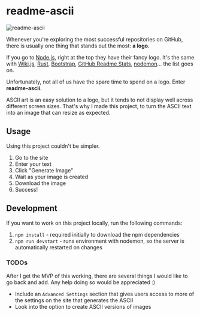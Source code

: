 # readme-ascii
![readme-ascii](https://user-images.githubusercontent.com/17814535/88557807-5269fd80-cff0-11ea-9ebd-70c1d67b65af.png)

Whenever you're exploring the most successful repositories on GitHub, there is usually
one thing that stands out the most: **a logo**.

If you go to [Node.js](https://github.com/nodejs/node), right at the top they have
their fancy logo. It's the same with [Wiki.js](https://github.com/Requarks/wiki),
[Rust](https://github.com/rust-lang/rust), [Bootstrap](https://github.com/twbs/bootstrap),
[GitHub Readme Stats](https://github.com/anuraghazra/github-readme-stats),
[nodemon](https://github.com/remy/nodemon)... the list goes on.

Unfortunately, not all of us have the spare time to spend on a logo. Enter **readme-ascii**.

ASCII art is an easy solution to a logo, but it tends to not display well across different 
screen sizes. That's why I made this project, to turn the ASCII text into an image that 
can resize as expected.

## Usage
Using this project couldn't be simpler.

1. Go to the site
2. Enter your text
3. Click "Generate Image"
4. Wait as your image is created
5. Download the image
6. Success!

## Development
If you want to work on this project locally, run the following commands:

1. `npm install` - required initially to download the npm dependencies
2. `npm run devstart` - runs environment with nodemon, so the server is automatically restarted on changes

### TODOs
After I get the MVP of this working, there are several things I would like to go back and add.
Any help doing so would be appreciated :)

- Include an `Advanced Settings` section that gives users access to more of the
settings on the site that generates the ASCII
- Look into the option to create ASCII versions of images
